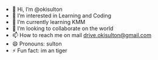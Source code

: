 - 👋 Hi, I’m @okisulton
- 👀 I’m interested in Learning and Coding
- 🌱 I’m currently learning KMM
- 💞️ I’m looking to collaborate on the world
- 📫 How to reach me on mail drive.okisulton@gmail.com
- 😄 Pronouns: sulton
- ⚡ Fun fact: im an tiger

<!---
okisulton/okisulton is a ✨ special ✨ repository because its `README.md` (this file) appears on your GitHub profile.
You can click the Preview link to take a look at your changes.
--->
